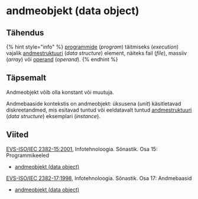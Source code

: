 # andmeobjekt \(data object\)

## Tähendus

{% hint style="info" %}
[programmide](programm-program.md) \(_program_\) täitmiseks \(_execution_\) vajalik [andmestruktuuri](andmestruktuur-data-structure.md) \(_data structure_\) element, näiteks fail \(_file_\), massiiv \(_array_\) või [operand](operand-operand.md) \(_operand_\).
{% endhint %}

## Täpsemalt

Andmeobjekt võib olla konstant või muutuja.

Andmebaaside kontekstis on andmeobjekt: üksusena \(_unit_\) käsitletavad diskreetandmed, mis esitavad tuntud või eeldatavalt tuntud [andmestruktuuri](andmestruktuur-data-structure.md) \(_data structure_\) eksemplari \(_instance_\).

## Viited

[EVS-ISO/IEC 2382-15:2001](https://www.evs.ee/et/evs-iso-iec-2382-15-2001), Infotehnoloogia. Sõnastik. Osa 15: Programmikeeled

* [andmeobjekt \(data object\)](http://www.eki.ee/dict/its/index.cgi?Q=D31C9B9F-6C03-1014-88DC-FC5F0DBED45A&F=GUID&C01=1&C02=0&C10=1)

[EVS-ISO/IEC 2382-17:1998](https://www.evs.ee/et/evs-iso-iec-2382-17-1998), Infotehnoloogia. Sõnastik. Osa 17: Andmebaasid

* [andmeobjekt \(data object\)](http://www.eki.ee/dict/its/index.cgi?Q=D3A2850E-6C03-1014-88DC-FC5F0DBED45A&F=GUID&C01=1&C02=0&C10=1)

